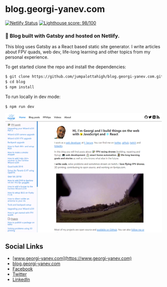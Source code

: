 # blog.georgi-yanev.com

[![Netlify Status](https://api.netlify.com/api/v1/badges/1a0f6f67-8add-4437-88ba-2789b1049778/deploy-status)](https://app.netlify.com/sites/blog-georgi/deploys)
[![Lighthouse score: 98/100](https://lighthouse-badge.appspot.com/?score=98)](https://github.com/ebidel/lighthouse-badge)

### 📘 Blog built with Gatsby and hosted on Netlify.

This blog uses Gatsby as a React based static site generator. I write articles about FPV quads, web dev, life-long learning and other topics from my personal experience.

To get started clone the repo and install the dependencies:

```sh
$ git clone https://github.com/jumpalottahigh/blog.georgi-yanev.com.git blog
$ cd blog
$ npm install
```

To run locally in dev mode:

`$ npm run dev`

<img src="blog.georgi-yanev.com-preview.png">

## Social Links

- [www.georgi-yanev.com](https://www.georgi-yanev.com)
- [blog.georgi-yanev.com](https://blog.georgi-yanev.com)
- [Facebook](https://www.facebook.com/jumpalottahigh/)
- [Twitter](https://www.twitter.com/jumpalottahigh/)
- [LinkedIn](https://www.linkedin.com/in/yanevgeorgi/)
